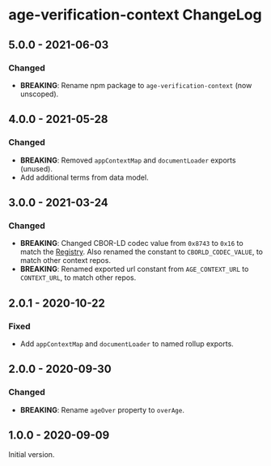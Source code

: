 # age-verification-context ChangeLog

## 5.0.0 - 2021-06-03

### Changed
- **BREAKING**: Rename npm package to `age-verification-context` (now unscoped).

## 4.0.0 - 2021-05-28

### Changed
- **BREAKING**: Removed `appContextMap` and `documentLoader` exports (unused).
- Add additional terms from data model.

## 3.0.0 - 2021-03-24

### Changed
- **BREAKING**: Changed CBOR-LD codec value from `0x8743` to `0x16` to match
  the [Registry](https://digitalbazaar.github.io/cbor-ld-spec/#term-codec-registry). Also renamed
  the constant to `CBORLD_CODEC_VALUE`, to match other context repos.
- **BREAKING**: Renamed exported url constant from `AGE_CONTEXT_URL` to `CONTEXT_URL`, to match
  other repos.

## 2.0.1 - 2020-10-22

### Fixed
- Add `appContextMap` and `documentLoader` to named rollup exports.

## 2.0.0 - 2020-09-30

### Changed
- **BREAKING**: Rename `ageOver` property to `overAge`.

## 1.0.0 - 2020-09-09

Initial version.
